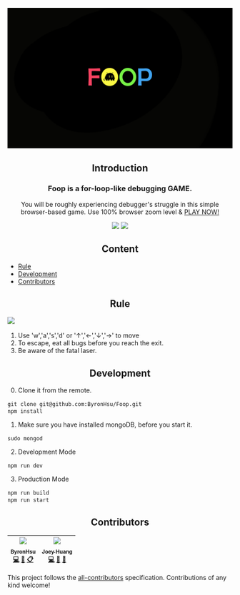 <p align="center"><img src="media/big.png"/></p>
<h2 align='center'>Introduction</h2>  

<h3 align='center'>Foop is a for-loop-like debugging GAME.</h3>  
<p align='center'>You will be roughly experiencing debugger's struggle in this simple browser-based game.  
Use 100% browser zoom level & <a target='_blank' href='http://foop.tw'>PLAY NOW!</a></p>  
<p align=center>
<a target="_blank" href="https://opensource.org/licenses/MIT" title="License: MIT"><img src="https://img.shields.io/badge/License-MIT-blue.svg"></a>
<a target="_blank" href="http://makeapullrequest.com" title="PRs Welcome"><img src="https://img.shields.io/badge/PRs-welcome-brightgreen.svg"></a>
</p>

<h2 align='center'>Content</h2>  

- [Rule](#rule)
- [Development](#development)
- [Contributors](#contributors)

<h2 align='center'>Rule</h2>  

<img src="media/rule.png" width="600">

1. Use 'w','a','s','d' or '↑','←','↓','→' to move
2. To escape, eat all bugs before you reach the exit.
3. Be aware of the fatal laser.
<h2 align='center'>Development</h2>  

0. Clone it from the remote.
```
git clone git@github.com:ByronHsu/Foop.git
npm install
```
1. Make sure you have installed mongoDB, before you start it.
```
sudo mongod
```
2. Development Mode
```
npm run dev
```
3. Production Mode
```
npm run build
npm run start
```
<h2 align='center'>Contributors</h2>  

<!-- ALL-CONTRIBUTORS-LIST:START - Do not remove or modify this section -->
<!-- prettier-ignore -->
| [<img src="https://avatars3.githubusercontent.com/u/24364830?v=4" width="100px;"/><br /><sub><b>ByronHsu</b></sub>](https://github.com/ByronHsu)<br />[💻](https://github.com/ByronHsu/Foop/commits?author=ByronHsu "Code") [📖](https://github.com/ByronHsu/Foop/commits?author=ByronHsu "Documentation") [📋](#eventOrganizing-ByronHsu "Event Organizing") | [<img src="https://avatars1.githubusercontent.com/u/24410752?v=4" width="100px;"/><br /><sub><b>Joey Huang</b></sub>](https://github.com/csiejoey)<br />[💻](https://github.com/ByronHsu/Foop/commits?author=csiejoey "Code") [📖](https://github.com/ByronHsu/Foop/commits?author=csiejoey "Documentation") [🤔](#ideas-csiejoey "Ideas, Planning, & Feedback") |
| :---: | :---: |
<!-- ALL-CONTRIBUTORS-LIST:END -->

This project follows the [all-contributors](https://github.com/kentcdodds/all-contributors) specification. Contributions of any kind welcome!
